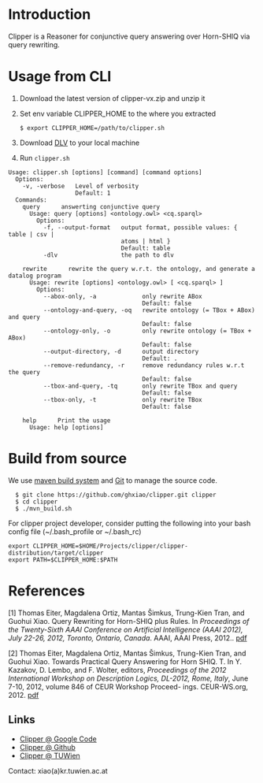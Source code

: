 # Introduction 

Clipper is a Reasoner for conjunctive query answering over Horn-SHIQ via 	query rewriting. 

# Usage from CLI

1. Download the latest version of clipper-vx.zip and unzip it
2. Set env variable CLIPPER_HOME to the where you extracted 

   `$ export CLIPPER_HOME=/path/to/clipper.sh`

3. Download [DLV](http://www.dlvsystem.com/dlvsystem/index.php/DLV) to your local machine
4. Run `clipper.sh` 

```
Usage: clipper.sh [options] [command] [command options]
  Options:
    -v, -verbose   Level of verbosity
                   Default: 1
  Commands:
    query      answerting conjunctive query
      Usage: query [options] <ontology.owl> <cq.sparql>      
        Options:
          -f, --output-format   output format, possible values: { table | csv |
                                atoms | html }
                                Default: table
          -dlv                  the path to dlv

    rewrite      rewrite the query w.r.t. the ontology, and generate a datalog program
      Usage: rewrite [options] <ontology.owl> [ <cq.sparql> ]       
        Options:
          --abox-only, -a             only rewrite ABox
                                      Default: false
          --ontology-and-query, -oq   rewrite ontology (= TBox + ABox) and query
                                      Default: false
          --ontology-only, -o         only rewrite ontology (= TBox + ABox)
                                      Default: false
          --output-directory, -d      output directory
                                      Default: .
          --remove-redundancy, -r     remove redundancy rules w.r.t the query
                                      Default: false
          --tbox-and-query, -tq       only rewrite TBox and query
                                      Default: false
          --tbox-only, -t             only rewrite TBox
                                      Default: false

    help      Print the usage
      Usage: help [options]
```

# Build from source 
We use [maven build system](http://maven.apache.org) and [Git](http://git-scm.com) to manage the source code.

	  $ git clone https://github.com/ghxiao/clipper.git clipper
	  $ cd clipper
	  $ ./mvn_build.sh
	  
For clipper project developer, consider putting the following into
your bash config file (~/.bash_profile or ~/.bash_rc)

    export CLIPPER_HOME=$HOME/Projects/clipper/clipper-distribution/target/clipper 
    export PATH=$CLIPPER_HOME:$PATH


# References

[1] Thomas Eiter, Magdalena Ortiz, Mantas Šimkus, Trung-Kien Tran, and Guohui Xiao. 
Query Rewriting for Horn-SHIQ plus Rules. In
_Proceedings of the Twenty-Sixth AAAI Conference on Artificial
Intelligence (AAAI 2012), July 22-26, 2012, Toronto, Ontario, Canada_.
AAAI, AAAI Press, 2012.. [pdf](http://www.kr.tuwien.ac.at/staff/xiao/pub/2012/eostx2012-aaai-hshiq.pdf)

[2] Thomas Eiter, Magdalena Ortiz, Mantas Šimkus, Trung-Kien Tran, and
Guohui Xiao. Towards Practical Query Answering for Horn SHIQ. T.
In Y. Kazakov, D. Lembo, and F.
Wolter, editors, _Proceedings of the 2012 International Workshop on
Description Logics, DL-2012, Rome, Italy_, June 7-10, 2012, volume 846
of CEUR Workshop Proceed- ings. CEUR-WS.org, 2012. [pdf](http://www.kr.tuwien.ac.at/staff/xiao/pub/2012/eostx2012-dl-hshiq.pdf)




## Links 

* [Clipper @ Google Code](http://code.google.com/p/clipper-reasoner)
* [Clipper @ Github](https://github.com/ghxiao/clipper)
* [Clipper @ TUWien](http://www.kr.tuwien.ac.at/research/systems/clipper/index.html)

Contact: xiao(a)kr.tuwien.ac.at
